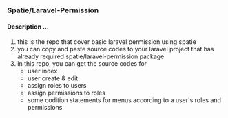 ### Spatie/Laravel-Permission
#### Description ...
1. this is the repo that cover basic laravel permission using spatie
2. you can copy and paste source codes to your laravel project that has already required spatie/laravel-permission package
3. in this repo, you can get the source codes for
    - user index
    - user create & edit
    - assign roles to users
    - assign permissions to roles
    - some codition statements for menus according to a user's roles and permissions